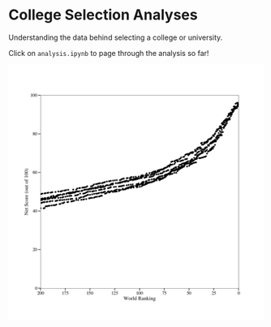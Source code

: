 # College Selection Analyses

Understanding the data behind selecting a college or university.

Click on `analysis.ipynb` to page through the analysis so far!

![alt text](./score_vs_ranking.jpg "Times Higher Ed score vs ranking.")
